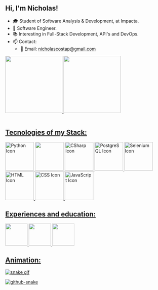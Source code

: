 ## Hi, I'm Nicholas!
- 🎓 Student of Software Analysis & Development, at Impacta.
- 🏢 Software Engineer.
- 📚 Interesting in Full-Stack Development, API's and DevOps.
- 📫 Contact:
    - 📧 Email: nicholascostap@gmail.com

<link rel="stylesheet" type='text/css' href="https://cdn.jsdelivr.net/gh/devicons/devicon@latest/devicon.min.css"/>
          
<div name="stats">
    <a href="https://github.com/nicholascostap">
    <img height="180rem" src="https://github-readme-streak-stats.herokuapp.com/?user=nicholascostap&theme=kacho_ga&hide_border=false"/>
    <img height="180rem" src="https://github-readme-stats.vercel.app/api/top-langs/?username=nicholascostap&layout=compact&langs_count=16&theme=kacho_ga"/>
</div>
<br>

## Tecnologies of my Stack:

<div name="icons">
    <img height="90rem" alt="Python Icon" src="https://cdn.jsdelivr.net/gh/devicons/devicon@latest/icons/python/python-original-wordmark.svg"/>
    <img height="90rem" src="https://cdn.jsdelivr.net/gh/devicons/devicon@latest/icons/django/django-plain.svg"/>
    <img height="90rem" alt="CSharp Icon" src="https://cdn.jsdelivr.net/gh/devicons/devicon@latest/icons/csharp/csharp-original.svg"/>
    <img height="90rem" alt="PostgreSQL Icon" src="https://cdn.jsdelivr.net/gh/devicons/devicon@latest/icons/postgresql/postgresql-plain-wordmark.svg"/>
    <img height="90rem" alt="Selenium Icon" src="https://cdn.jsdelivr.net/gh/devicons/devicon@latest/icons/selenium/selenium-original.svg"/>
    <img height="90rem" alt="HTML Icon" src="https://cdn.jsdelivr.net/gh/devicons/devicon@latest/icons/html5/html5-plain.svg"/>
    <img height="90rem" alt="CSS Icon" src="https://cdn.jsdelivr.net/gh/devicons/devicon@latest/icons/css3/css3-plain-wordmark.svg">
    <img height="90rem" alt="JavaScript Icon" src="https://cdn.jsdelivr.net/gh/devicons/devicon@latest/icons/javascript/javascript-plain.svg">
</div>

## Experiences and education:

<div name="experiences">
    <img height="70rem" src="https://ciel-it.com/web/image/website/1/logo/CIEL%20IT?unique=abd32f5"/>
    <img height="70rem" src="https://ax4b.com/wp-content/uploads/2020/11/logo-ax4b.png"/>
    <img height="70rem" src="https://www.impacta.edu.br/themes/wc_agenciar3/images/logo-new.png"/>
</div>

## Animation:

![snake gif](https://github.com/nicholascostap/nicholascostap/blob/output/github-contribution-grid-snake.gif)

<picture>
  <source media="(prefers-color-scheme: dark)" srcset="github-snake-dark.svg" />
  <source media="(prefers-color-scheme: light)" srcset="github-snake.svg" />
  <img alt="github-snake" src="github-snake.svg" />
</picture>
